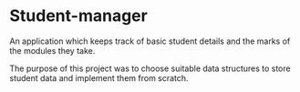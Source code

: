 # Student-manager
An application which keeps track of basic student details and the marks of the modules they take.

The purpose of this project was to choose suitable data structures to store student data and implement them from scratch.
